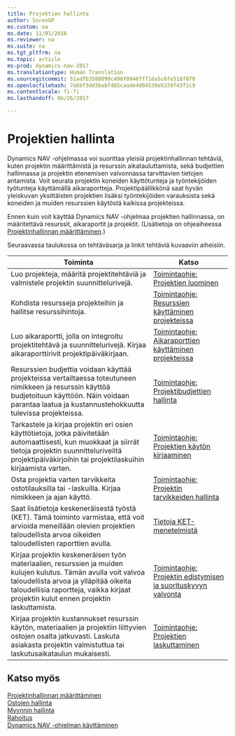 ```yaml
---
title: Projektien hallinta
author: SorenGP
ms.custom: na
ms.date: 11/01/2016
ms.reviewer: na
ms.suite: na
ms.tgt_pltfrm: na
ms.topic: article
ms-prod: dynamics-nav-2017
ms.translationtype: Human Translation
ms.sourcegitcommit: 51adfb3588099c496f0946ff71da5c6fe518f070
ms.openlocfilehash: 7a6bf3dd3babf485caade4d04530e5339f43f1c9
ms.contentlocale: fi-fi
ms.lasthandoff: 06/26/2017

---
```


# <a name="manage-projects"></a>Projektien hallinta
Dynamics NAV -ohjelmassa voi suorittaa yleisiä projektinhallinnan tehtäviä, kuten projektin määrittämistä ja resurssin aikatauluttamista, sekä budjettien hallinnassa ja projektin etenemisen valvonnassa tarvittavien tietojen antamista. Voit seurata projektin koneiden käyttötunteja ja työntekijöiden työtunteja käyttämällä aikaraportteja. Projektipäällikkönä saat hyvän yleiskuvan yksittäisten projektien lisäksi työntekijöiden varauksista sekä koneiden ja muiden resurssien käytöstä kaikissa projekteissa.

Ennen kuin voit käyttää Dynamics NAV -ohjelmaa projektien hallinnassa, on määritettävä resurssit, aikaraportit ja projektit. (Lisätietoja on ohjeaiheessa [Projektinhallinnan määrittäminen](projects-setup-projects.md).)  

Seuraavassa taulukossa on tehtäväsarja ja linkit tehtäviä kuvaaviin aiheisiin.

|Toiminta |Katso |
|---|----|
|Luo projekteja, määritä projektitehtäviä ja valmistele projektin suunnittelurivejä.|[Toimintaohje: Projektien luominen](projects-how-create-jobs.md)|
|Kohdista resursseja projekteihin ja hallitse resurssihintoja.|[Toimintaohje: Resurssien käyttäminen projekteissa](projects-how-use-resources.md)|
|Luo aikaraportti, jolla on integroitu projektitehtävä ja suunnittelurivejä. Kirjaa aikaraporttirivit projektipäiväkirjaan.|[Toimintaohje: Aikaraporttien käyttäminen projekteissa](projects-how-use-time-sheets.md)|
|Resurssien budjettia voidaan käyttää projekteissa vertailtaessa toteutuneen nimikkeen ja resurssin käyttöä budjetoituun käyttöön. Näin voidaan parantaa laatua ja kustannustehokkuutta tulevissa projekteissa.|[Toimintaohje: Projektibudjettien hallinta](projects-how-manage-budgets.md)|
|Tarkastele ja kirjaa projektin eri osien käyttötietoja, jotka päivitetään automaattisesti, kun muokkaat ja siirrät tietoja projektin suunnitteluriveiltä projektipäiväkirjoihin tai projektilaskuihin kirjaamista varten.|[Toimintaohje: Projektien käytön kirjaaminen](projects-how-record-job-usage.md)|
|Osta projektia varten tarvikkeita ostotilauksilla tai -laskuilla. Kirjaa nimikkeen ja ajan käyttö.|[Toimintaohje: Projektin tarvikkeiden hallinta](projects-how-manage-project-supplies.md)|
|Saat lisätietoja keskeneräisestä työstä (KET). Tämä toiminto varmistaa, että voit arvioida meneillään olevien projektien taloudellista arvoa oikeiden taloudellisten raporttien avulla.|[Tietoja KET-menetelmistä](projects-understanding-wip.md)|
|Kirjaa projektin keskeneräisen työn materiaalien, resurssien ja muiden kulujen kulutus. Tämän avulla voit valvoa taloudellista arvoa ja ylläpitää oikeita taloudellisia raportteja, vaikka kirjaat projektin kulut ennen projektin laskuttamista.|[Toimintaohje: Projektin edistymisen ja suorituskyvyn valvonta](projects-how-monitor-progress-performance.md)|
|Kirjaa projektin kustannukset resurssin käytön, materiaalien ja projektiin liittyvien ostojen osalta jatkuvasti. Laskuta asiakasta projektin valmistuttua tai laskutusaikataulun mukaisesti.|[Toimintaohje: Projektien laskuttaminen](projects-how-invoice-jobs.md)|

## <a name="see-also"></a>Katso myös
[Projektinhallinnan määrittäminen](projects-setup-projects.md)    
[Ostojen hallinta](purchasing-manage-purchasing.md)         
[Myynnin hallinta](sales-manage-sales.md)    
[Rahoitus](finance-setup.md)  
[Dynamics NAV -ohjelman käyttäminen](ui-work-product.md)  

